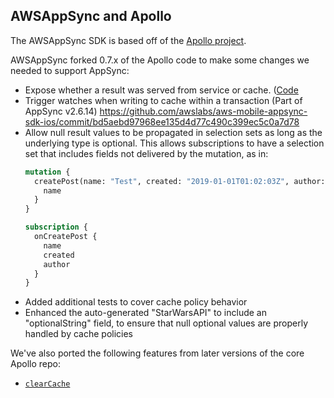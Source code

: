 ## AWSAppSync and Apollo

The AWSAppSync SDK is based off of the [Apollo project](https://github.com/apollographql/apollo-ios).

AWSAppSync forked 0.7.x of the Apollo code to make some changes we needed to support AppSync:

- Expose whether a result was served from service or cache. ([Code](https://github.com/awslabs/aws-mobile-appsync-sdk-ios/commit/bd5aebd97968ee135d4d77c490c399ec5c0a7d78#diff-fa9a094371bc4d792b5b0d8c25fc03e5R3)
- Trigger watches when writing to cache within a transaction (Part of AppSync v2.6.14) https://github.com/awslabs/aws-mobile-appsync-sdk-ios/commit/bd5aebd97968ee135d4d77c490c399ec5c0a7d78 
- Allow null result values to be propagated in selection sets as long as the underlying type is optional. This allows subscriptions to have a selection set that includes fields not delivered by the mutation, as in:
    ```graphql
    mutation {
      createPost(name: "Test", created: "2019-01-01T01:02:03Z", author: "The author") {
        name
      }
    }

    subscription {
      onCreatePost {
        name
        created
        author
      }
    }
    ```
- Added additional tests to cover cache policy behavior
- Enhanced the auto-generated "StarWarsAPI" to include an "optionalString" field, to ensure that null optional values are properly handled by cache policies


We've also ported the following features from later versions of the core Apollo repo:

- [`clearCache`](https://github.com/awslabs/aws-mobile-appsync-sdk-ios/pull/141/)
